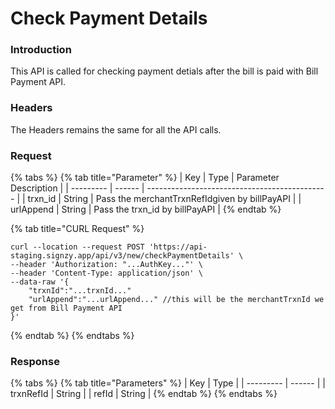 # Check Payment Details

### Introduction

This API is called for checking payment detials after the bill is paid with Bill Payment API.

### Headers

The Headers remains the same for all the API calls.

### Request

{% tabs %}
{% tab title="Parameter" %}
| Key       | Type   | Parameter Description                         |
| --------- | ------ | --------------------------------------------- |
| trxn\_id  | String | Pass the merchantTrxnRefIdgiven by billPayAPI |
| urlAppend | String | Pass the trxn\_id by billPayAPI               |
{% endtab %}

{% tab title="CURL Request" %}
```
curl --location --request POST 'https://api-staging.signzy.app/api/v3/new/checkPaymentDetails' \
--header 'Authorization: "...AuthKey..."' \
--header 'Content-Type: application/json' \
--data-raw '{
    "trxnId":"...trxnId..."
    "urlAppend":"...urlAppend..." //this will be the merchantTrxnId we get from Bill Payment API
}'
```
{% endtab %}
{% endtabs %}

### Response

{% tabs %}
{% tab title="Parameters" %}
| Key       | Type   |
| --------- | ------ |
| trxnRefId | String |
| refId     | String |
{% endtab %}
{% endtabs %}
